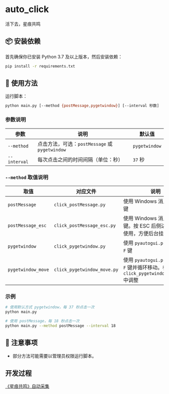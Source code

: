 # auto_click

活下去，星痕共鸣

## 📦 安装依赖

首先确保你已安装 Python 3.7 及以上版本，然后安装依赖：

```bash
pip install -r requirements.txt
```

## 🚀 使用方法

运行脚本：

```bash
python main.py [--method {postMessage,pygetwindow}] [--interval 秒数]
```

### 参数说明

| 参数         | 说明                                           | 默认值        |
| ------------ | ---------------------------------------------- | ------------- |
| `--method`   | 点击方法，可选：`postMessage` 或 `pygetwindow` | `pygetwindow` |
| `--interval` | 每次点击之间的时间间隔（单位：秒）             | `37` 秒       |

### `--method` 取值说明

| 取值               | 对应文件                    | 说明                                                                                  |
| ------------------ | --------------------------- | ------------------------------------------------------------------------------------- |
| `postMessage`      | `click_postMessage.py`      | 使用 Windows 消息发送 `F` 键                                                          |
| `postMessage_esc`  | `click_postMessage_esc.py`  | 使用 Windows 消息发送 `F` 键。按 ESC 后侧边栏展开时使用，方便后台挂机                 |
| `pygetwindow`      | `click_pygetwindow.py`      | 使用 `pyautogui.press` 按下 `F` 键                                                    |
| `pygetwindow_move` | `click_pygetwindow_move.py` | 使用 `pyautogui.press` 按下 `F` 键并循环移动。参数在`click_pygetwindow_move.py`中调整 |

### 示例

```bash
# 使用默认方式 pygetwindow，每 37 秒点击一次
python main.py

# 使用 postMessage，每 18 秒点击一次
python main.py --method postMessage --interval 18
```

## 📝 注意事项

- 部分方法可能需要以管理员权限运行脚本。

## 开发过程

[《星痕共鸣》自动采集](https://xxfttkx.github.io/p/%E6%98%9F%E7%97%95%E5%85%B1%E9%B8%A3%E8%87%AA%E5%8A%A8%E9%87%87%E9%9B%86/)
